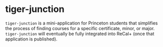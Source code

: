 # tiger-junction
`tiger-junction` is a mini-application for Princeton students
that simplifies the process of finding courses for a specific 
certificate, minor, or major. `tiger-junction` will eventually be 
fully integrated into ReCal+ (once that application is published).
